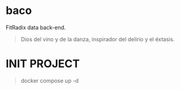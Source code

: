 # baco

FitRadix data back-end.

> Dios del vino y de la danza, inspirador del delirio y el éxtasis.

# INIT PROJECT

> docker compose up -d
